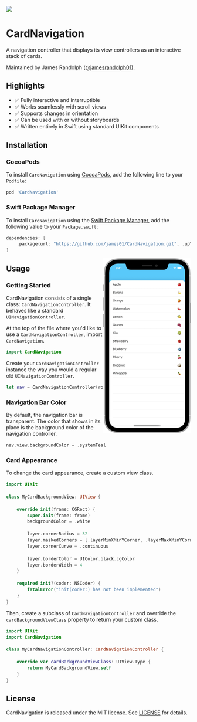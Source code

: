 <img src="Docs/Images/Icon.png" width="180" />

# CardNavigation

A navigation controller that displays its view controllers as an interactive stack of cards.

Maintained by James Randolph ([@jamesrandolph01](https://twitter.com/jamesrandolph01)).

## Highlights

- ✅ Fully interactive and interruptible
- ✅ Works seamlessly with scroll views
- ✅ Supports changes in orientation
- ✅ Can be used with or without storyboards
- ✅ Written entirely in Swift using standard UIKit components

## Installation

### CocoaPods

To install `CardNavigation` using [CocoaPods](https://cocoapods.org), add the following line to your `Podfile`:

```ruby
pod 'CardNavigation'
```

### Swift Package Manager

To install `CardNavigation` using the [Swift Package Manager](https://swift.org/package-manager/), add the following value to your `Package.swift`:

```swift
dependencies: [
    .package(url: "https://github.com/james01/CardNavigation.git", .upToNextMajor(from: "0.0.0"))
]
```

<img align="right" src="Docs/Images/Screen.gif" width="239" />

## Usage

### Getting Started

CardNavigation consists of a single class: `CardNavigationController`. It behaves like a standard `UINavigationController`.

At the top of the file where you'd like to use a `CardNavigationController`, import `CardNavigation`.

```swift
import CardNavigation
```

Create your `CardNavigationController` instance the way you would a regular old `UINavigationController`.

```swift
let nav = CardNavigationController(rootViewController: SomeViewController())
```

### Navigation Bar Color

By default, the navigation bar is transparent. The color that shows in its place is the background color of the navigation controller.

```swift
nav.view.backgroundColor = .systemTeal
```

### Card Appearance

To change the card appearance, create a custom view class.

```swift
import UIKit

class MyCardBackgroundView: UIView {

    override init(frame: CGRect) {
        super.init(frame: frame)
        backgroundColor = .white

        layer.cornerRadius = 32
        layer.maskedCorners = [.layerMinXMinYCorner, .layerMaxXMinYCorner]
        layer.cornerCurve = .continuous

        layer.borderColor = UIColor.black.cgColor
        layer.borderWidth = 4
    }

    required init?(coder: NSCoder) {
        fatalError("init(coder:) has not been implemented")
    }
}
```

Then, create a subclass of `CardNavigationController` and override the `cardBackgroundViewClass` property to return your custom class.

```swift
import UIKit
import CardNavigation

class MyCardNavigationController: CardNavigationController {

    override var cardBackgroundViewClass: UIView.Type {
        return MyCardBackgroundView.self
    }
}
```

## License

CardNavigation is released under the MIT license. See [LICENSE](LICENSE) for details.
